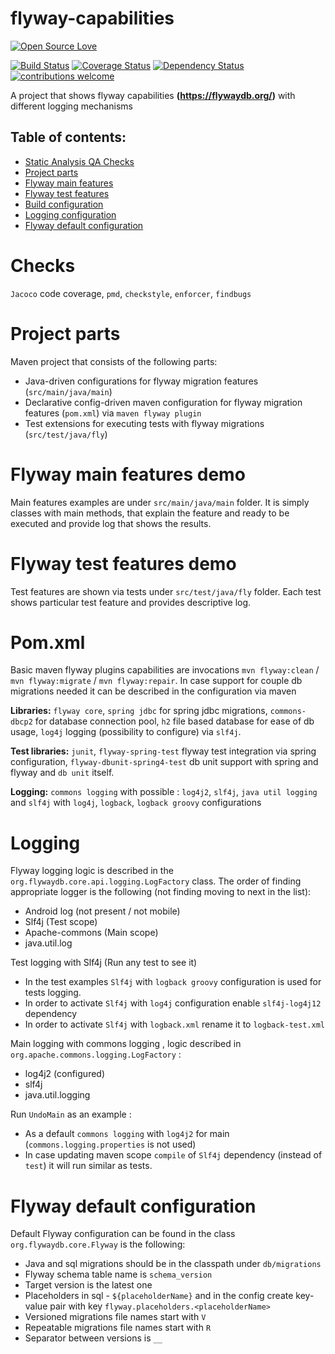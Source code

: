 # flyway-capabilities
[![Open Source Love](https://badges.frapsoft.com/os/v2/open-source.svg?v=103)](https://github.com/ellerbrock/open-source-badge/)    

[![Build Status](https://travis-ci.org/Iurii-Dziuban/flyway-capabilities.svg?branch=master)](https://travis-ci.org/Iurii-Dziuban/flyway-capabilities)
[![Coverage Status](https://coveralls.io/repos/github/Iurii-Dziuban/flyway-capabilities/badge.svg?branch=master)](https://coveralls.io/github/Iurii-Dziuban/flyway-capabilities?branch=master)
[![Dependency Status](https://www.versioneye.com/user/projects/57b8ae77fc182700376fe67e/badge.svg?style=flat-square)](https://www.versioneye.com/user/projects/57b8ae77fc182700376fe67e)
[![contributions welcome](https://img.shields.io/badge/contributions-welcome-brightgreen.svg?style=flat)](https://github.com/Iurii-Dziuban/flyway-capabilities/issues)

A project that shows flyway capabilities **(https://flywaydb.org/)** with different logging mechanisms

## Table of contents:
 * [Static Analysis QA Checks](#checks)
 * [Project parts](#project-parts)
 * [Flyway main features](#flyway-main-features-demo)
 * [Flyway test features](#flyway-test-features-demo)
 * [Build configuration](#pomxml)
 * [Logging configuration](#logging)
 * [Flyway default configuration](#flyway-default-configuration)

# Checks

`Jacoco` code coverage, `pmd`, `checkstyle`, `enforcer`, `findbugs`

# Project parts
Maven project that consists of the following parts:
- Java-driven configurations for flyway migration features (`src/main/java/main`)
- Declarative config-driven maven configuration for flyway migration features (`pom.xml`) via `maven flyway plugin` 
- Test extensions for executing tests with flyway migrations (`src/test/java/fly`) 

# Flyway main features demo
Main features examples are under `src/main/java/main` folder. It is simply classes with main methods, that explain the feature and ready to be executed and provide log that shows the results.

# Flyway test features demo
Test features are shown via tests under `src/test/java/fly` folder. Each test shows particular test feature and provides descriptive log.

# Pom.xml
Basic maven flyway plugins capabilities are invocations `mvn flyway:clean` / `mvn flyway:migrate` / `mvn flyway:repair`.
In case support for couple db migrations needed it can be described in the configuration via maven <executions>

**Libraries:** `flyway core`, `spring jdbc` for spring jdbc migrations, `commons-dbcp2` for database connection pool, `h2` file based database for ease of db usage, `log4j` logging (possibility to configure) via `slf4j`.

**Test libraries:** `junit`, `flyway-spring-test` flyway test integration via spring configuration, `flyway-dbunit-spring4-test` db unit support with spring and flyway and `db unit` itself.

**Logging:** `commons logging` with possible : `log4j2`, `slf4j`, `java util logging` and
`slf4j` with `log4j`, `logback`, `logback groovy` configurations

# Logging
Flyway logging logic is described in the `org.flywaydb.core.api.logging.LogFactory` class. 
The order of finding appropriate logger is the following (not finding moving to next in the list):
- Android log (not present / not mobile)
- Slf4j (Test scope)
- Apache-commons (Main scope)
- java.util.log

Test logging with Slf4j (Run any test to see it)
- In the test examples `Slf4j` with `logback groovy` configuration is used for tests logging.
- In order to activate `Slf4j` with `log4j` configuration enable `slf4j-log4j12` dependency
- In order to activate `Slf4j` with `logback.xml` rename it to `logback-test.xml`

Main logging with commons logging , logic described in `org.apache.commons.logging.LogFactory` :

- log4j2 (configured)
- slf4j
- java.util.logging

Run `UndoMain` as an example : 
- As a default `commons logging` with `log4j2` for main (`commons.logging.properties` is not used)
- In case updating maven scope `compile` of `Slf4j` dependency (instead of `test`) it will run similar as tests.


# Flyway default configuration
Default Flyway configuration can be found in the class `org.flywaydb.core.Flyway` is the following:
- Java and sql migrations should be in the classpath under `db/migrations`
- Flyway schema table name is `schema_version`
- Target version is the latest one
- Placeholders in sql - `${placeholderName}` and in the config create key-value pair with key `flyway.placeholders.<placeholderName>`
- Versioned migrations file names start with `V`
- Repeatable migrations file names start with `R`
- Separator between versions is `__`
